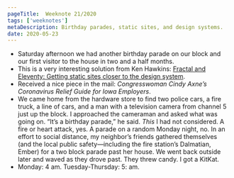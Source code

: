 ```yaml
---
pageTitle:  Weeknote 21/2020
tags: ['weeknotes']
metaDescription: Birthday parades, static sites, and design systems.
date: 2020-05-23
---
```

* Saturday afternoon we had another birthday parade on our block and our first visitor to the house in two and a half months.  
* This is a very interesting solution from Ken Hawkins: [Fractal and Eleventy: Getting static sites closer to the design system](https://work.allaboutken.com/posts/20191112-extendeing-fractal-components-eleventy-static-sites.html). 
* Received a nice piece in the mail: _Congresswoman Cindy Axne’s Coronavirus Relief Guide for Iowa Employers_. 
* We came home from the hardware store to find two police cars, a fire truck, a line of cars, and a man with a television camera from channel 5 just up the block. I approached the cameraman and asked what was going on. “It’s a birthday parade,” he said. _This_ I had not considered. A fire or heart attack, yes. A parade on a random Monday night, no. In an effort to social distance, my neighbor’s friends gathered themselves (and the local public safety—including the fire station’s Dalmatian, Ember) for a two block parade past her house. We went back outside later and waved as they drove past. They threw candy. I got a KitKat. 
* Monday: 4 am. Tuesday-Thursday: 5: am. 